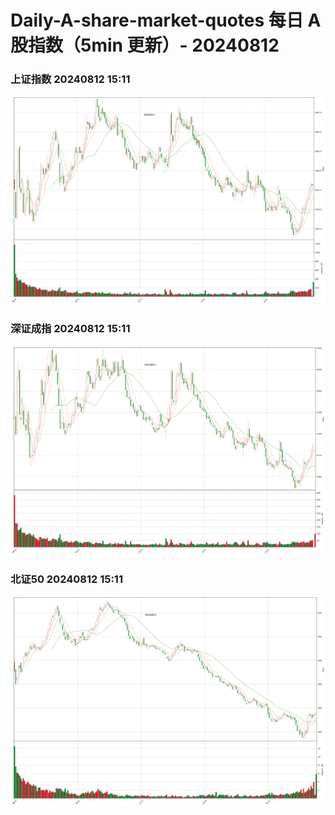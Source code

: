 
# Daily-A-share-market-quotes 每日 A 股指数（5min 更新）- 20240812

### 上证指数 20240812 15:11
![](./fig/2024/8/20240812-sh000001.png)

### 深证成指 20240812 15:11
![](./fig/2024/8/20240812-sz399001.png)

### 北证50 20240812 15:11
![](./fig/2024/8/20240812-bj899050.png)
